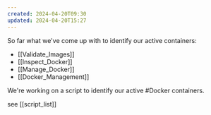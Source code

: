 ```yaml
---
created: 2024-04-20T09:30
updated: 2024-04-20T15:27
---
```


So far what we've come up with to identify our active containers:

- [[Validate_Images]]
- [[Inspect_Docker]]
- [[Manage_Docker]]
- [[Docker_Management]]



We're working on a script to identify our active #Docker containers.

see [[script_list]]


